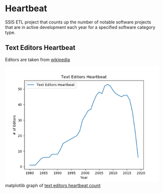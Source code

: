 # Heartbeat

SSIS ETL project that counts up the number of notable software projects that are
in active development each year for a specified software category type.

## Text Editors Heartbeat

Editors are taken from [wikipedia](https://en.wikipedia.org/wiki/Comparison_of_text_editors)


![](TextEditors.png)
matplotlib graph of [text editors heartbeat count](CodeHeartBeat/JobOutput/texteditors_heartbeat_count.txt)

